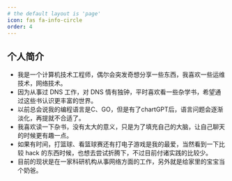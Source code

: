```yaml
---
# the default layout is 'page'
icon: fas fa-info-circle
order: 4
---
```


## 个人简介
* 我是一个计算机技术工程师，偶尔会突发奇想分享一些东西，我喜欢一些运维技术，网络技术。  
* 因为从事过 DNS 工作，对 DNS  情有独钟，平时喜欢看一些杂学书，希望通过这些书认识更丰富的世界。  
* 以前总会说我的编程语言是C、GO，但是有了chartGPT后，语言问题会逐渐淡化，再提就不合适了。  
* 我喜欢读一下杂书，没有太大的意义，只是为了填充自己的大脑，让自己聊天的时候更有趣一点。  
* 如果有时间，打篮球、看篮球赛还有打电子游戏是我的最爱，当然看到一下比较 hack 的东西时候，也想去尝试折腾下，不过目前付诸实践的比较少。
* 目前的现状是在一家科研机构从事网络方面的工作，另外就是给家里的宝宝当个奶爸。
